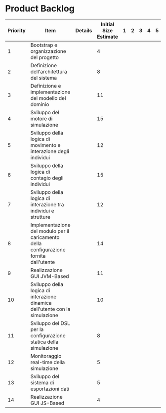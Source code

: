 # Product Backlog

| Priority | Item                                                         | Details | Initial Size Estimate | 1    | 2    | 3    | 4    | 5    |
| -------- | ------------------------------------------------------------ | ------- | --------------------- | ---- | ---- | ---- | ---- | ---- |
| 1        | Bootstrap e organizzazione del progetto                      |         | 4                     |      |      |      |      |      |
| 2        | Definizione dell'architettura del sistema                    |         | 8                     |      |      |      |      |      |
| 3        | Definizione e implementazione del modello del dominio        |         | 11                    |      |      |      |      |      |
| 4        | Sviluppo del motore di simulazione                           |         | 15                    |      |      |      |      |      |
| 5        | Sviluppo della logica di movimento e interazione degli individui |         | 12                    |      |      |      |      |      |
| 6        | Sviluppo della logica di contagio degli individui            |         | 15                    |      |      |      |      |      |
| 7        | Sviluppo della logica di interazione tra individui e strutture |         | 12                    |      |      |      |      |      |
| 8        | Implementazione del modulo per il caricamento della configurazione fornita dall'utente |         | 14                    |      |      |      |      |      |
| 9        | Realizzazione GUI JVM-Based                                  |         | 11                    |      |      |      |      |      |
| 10       | Sviluppo della logica di interazione dinamica dell'utente con la simulazione |         | 10                    |      |      |      |      |      |
| 11       | Sviluppo del DSL per la configurazione statica della simulazione |         | 8                     |      |      |      |      |      |
| 12       | Monitoraggio real-time della simulazione                     |         | 5                     |      |      |      |      |      |
| 13       | Sviluppo del sistema di esportazioni dati                    |         | 5                     |      |      |      |      |      |
| 14       | Realizzazione GUI JS-Based                                   |         | 4                     |      |      |      |      |      |

